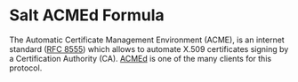 # Salt ACMEd Formula
The Automatic Certificate Management Environment (ACME), is an internet
standard ([RFC 8555]) which allows to automate X.509 certificates signing by
a Certification Authority (CA). [ACMEd] is one of the many clients for this
protocol.

[RFC 8555]: https://tools.ietf.org/html/rfc8555
[ACMEd]: https://github.com/breard-r/acmed
